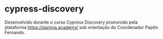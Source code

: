 # cypress-discovery
Desenvolvido durante o curso Cypress Discovery promovido pela plataforma https://qaninja.academy/ sob orientação do Coordenador Papito Fernando.
